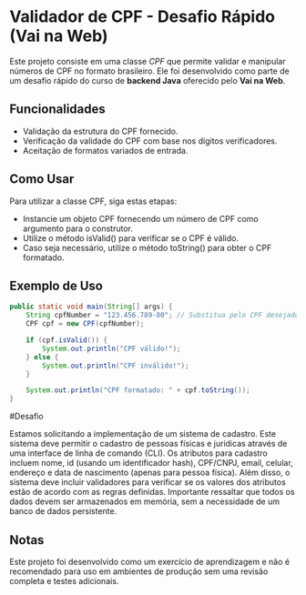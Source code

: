 # Validador de CPF - Desafio Rápido (Vai na Web)

Este projeto consiste em uma classe *CPF* que permite validar e manipular números de CPF no formato brasileiro. Ele foi desenvolvido como parte de um desafio rápido do curso de **backend Java** oferecido pelo **Vai na Web**.

## Funcionalidades

- Validação da estrutura do CPF fornecido.
- Verificação da validade do CPF com base nos dígitos verificadores.
- Aceitação de formatos variados de entrada.

## Como Usar
Para utilizar a classe CPF, siga estas etapas:

- Instancie um objeto CPF fornecendo um número de CPF como argumento para o construtor.
- Utilize o método isValid() para verificar se o CPF é válido.
- Caso seja necessário, utilize o método toString() para obter o CPF formatado.

## Exemplo de Uso

```java
public static void main(String[] args) {
    String cpfNumber = "123.456.789-00"; // Substitua pelo CPF desejado
    CPF cpf = new CPF(cpfNumber);

    if (cpf.isValid()) {
        System.out.println("CPF válido!");
    } else {
        System.out.println("CPF inválido!");
    }

    System.out.println("CPF formatado: " + cpf.toString());
}
```

#Desafio

Estamos solicitando a implementação de um sistema de cadastro. Este sistema deve permitir o cadastro de pessoas físicas e jurídicas através de uma interface de linha de comando (CLI). Os atributos para cadastro incluem nome, id (usando um identificador hash), CPF/CNPJ, email, celular, endereço e data de nascimento (apenas para pessoa física). Além disso, o sistema deve incluir validadores para verificar se os valores dos atributos estão de acordo com as regras definidas. Importante ressaltar que todos os dados devem ser armazenados em memória, sem a necessidade de um banco de dados persistente.

## Notas

Este projeto foi desenvolvido como um exercício de aprendizagem e não é recomendado para uso em ambientes de produção sem uma revisão completa e testes adicionais.

